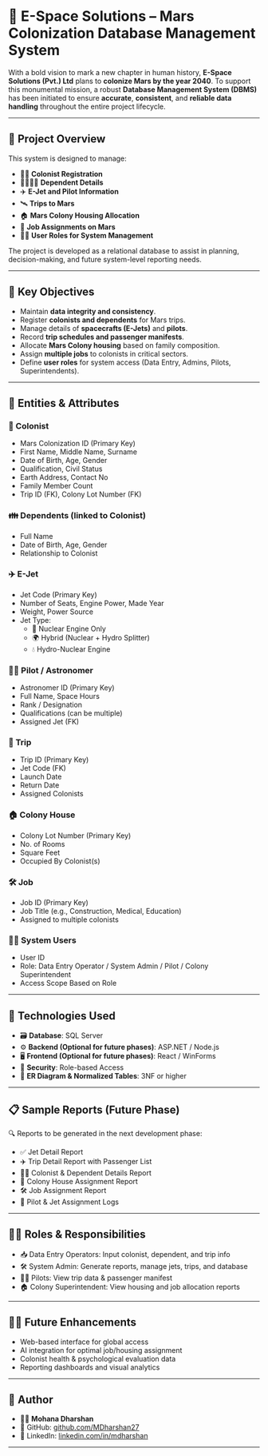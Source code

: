# 🚀 E-Space Solutions – Mars Colonization Database Management System

With a bold vision to mark a new chapter in human history, **E-Space Solutions (Pvt.) Ltd** plans to **colonize Mars by the year 2040**. To support this monumental mission, a robust **Database Management System (DBMS)** has been initiated to ensure **accurate**, **consistent**, and **reliable data handling** throughout the entire project lifecycle.

---

## 📌 Project Overview

This system is designed to manage:

- 👨‍🚀 **Colonist Registration**  
- 👨‍👩‍👧‍👦 **Dependent Details**  
- ✈️ **E-Jet and Pilot Information**  
- 🛰️ **Trips to Mars**  
- 🏠 **Mars Colony Housing Allocation**  
- 🔧 **Job Assignments on Mars**  
- 👩‍💻 **User Roles for System Management**

The project is developed as a relational database to assist in planning, decision-making, and future system-level reporting needs.

---

## 🎯 Key Objectives

- Maintain **data integrity and consistency**.
- Register **colonists and dependents** for Mars trips.
- Manage details of **spacecrafts (E-Jets)** and **pilots**.
- Record **trip schedules and passenger manifests**.
- Allocate **Mars Colony housing** based on family composition.
- Assign **multiple jobs** to colonists in critical sectors.
- Define **user roles** for system access (Data Entry, Admins, Pilots, Superintendents).

---

## 🧾 Entities & Attributes

### 🧍 Colonist
- Mars Colonization ID (Primary Key)  
- First Name, Middle Name, Surname  
- Date of Birth, Age, Gender  
- Qualification, Civil Status  
- Earth Address, Contact No  
- Family Member Count  
- Trip ID (FK), Colony Lot Number (FK)

### 👪 Dependents (linked to Colonist)
- Full Name  
- Date of Birth, Age, Gender  
- Relationship to Colonist

### ✈️ E-Jet
- Jet Code (Primary Key)  
- Number of Seats, Engine Power, Made Year  
- Weight, Power Source  
- Jet Type:
  - 🔋 Nuclear Engine Only  
  - 🌍 Hybrid (Nuclear + Hydro Splitter)  
  - 💧 Hydro-Nuclear Engine

### 🧑‍✈️ Pilot / Astronomer
- Astronomer ID (Primary Key)  
- Full Name, Space Hours  
- Rank / Designation  
- Qualifications (can be multiple)  
- Assigned Jet (FK)

### 🌌 Trip
- Trip ID (Primary Key)  
- Jet Code (FK)  
- Launch Date  
- Return Date  
- Assigned Colonists

### 🏠 Colony House
- Colony Lot Number (Primary Key)  
- No. of Rooms  
- Square Feet  
- Occupied By Colonist(s)

### 🛠️ Job
- Job ID (Primary Key)  
- Job Title (e.g., Construction, Medical, Education)  
- Assigned to multiple colonists

### 👨‍💻 System Users
- User ID  
- Role: Data Entry Operator / System Admin / Pilot / Colony Superintendent  
- Access Scope Based on Role

---

## 🧰 Technologies Used

- 🗃️ **Database**: SQL Server  
- ⚙️ **Backend (Optional for future phases)**: ASP.NET / Node.js  
- 🖥️ **Frontend (Optional for future phases)**: React / WinForms  
- 🔐 **Security**: Role-based Access  
- 📝 **ER Diagram & Normalized Tables**: 3NF or higher  

---

## 📋 Sample Reports (Future Phase)

🔍 Reports to be generated in the next development phase:

- ✅ Jet Detail Report  
- ✈️ Trip Detail Report with Passenger List  
- 🧑‍🚀 Colonist & Dependent Details Report  
- 🏡 Colony House Assignment Report  
- 🛠️ Job Assignment Report  
- 📜 Pilot & Jet Assignment Logs

---



## 👨‍💼 Roles & Responsibilities

- 📥 Data Entry Operators: Input colonist, dependent, and trip info
- 🛠️ System Admin: Generate reports, manage jets, trips, and database
- 👨‍✈️ Pilots: View trip data & passenger manifest
- 🏠 Colony Superintendent: View housing and job allocation reports
 
---

## 🧑‍🚀 Future Enhancements

- Web-based interface for global access
- AI integration for optimal job/housing assignment
- Colonist health & psychological evaluation data
- Reporting dashboards and visual analytics

---

## 🤝 Author

- 👨‍💻 **Mohana Dharshan**
- 🐙 GitHub: [github.com/MDharshan27](https://github.com/MDharshan27)
- 💼 LinkedIn: [linkedin.com/in/mdharshan](https://www.linkedin.com/in/mdharshan)

---
